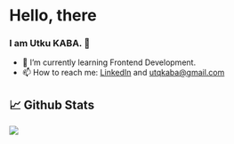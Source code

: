 # Hello, there 
### I am Utku KABA. :slightly_smiling_face:


- 🌱 I’m currently learning Frontend Development.
- 📫 How to reach me: [LinkedIn](https://www.linkedin.com/in/utkukaba/)  and utqkaba@gmail.com
  



## 📈 Github Stats

<a href="https://github.com/utqkaba">
  <img align="center" src="https://github-readme-stats.vercel.app/api/top-langs/?username=utqkaba&hide=shell,jupyter notebook,&title_color=000000&text_color=000000&icon_color=2bbc8a&bg_color=ffffff" />
</a>


<br/>


